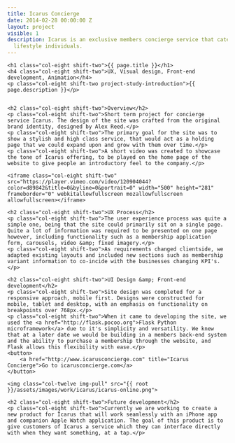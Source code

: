```yaml
---
title: Icarus Concierge
date: 2014-02-28 00:00:00 Z
layout: project
visible: 1
description: Icarus is an exclusive members concierge service that caters to high-quality
  lifestyle individuals.
---
```


<div id="project-page" class="icarus-banner banner"><div class="heading-section"></div></div>

<div class="wrapper project-wrapper">
	
	<h1 class="col-eight shift-two">{{ page.title }}</h1>
	<h4 class="col-eight shift-two">UX, Visual design, Front-end development, Animation</h4>
	<p class="col-eight shift-two project-study-introduction">{{ page.description }}</p>


	<h2 class="col-eight shift-two">Overview</h2>
	<p class="col-eight shift-two">Short term project for concierge service Icarus. The design of the site was crafted from the original brand identity, designed by Alex Reed.</p>
	<p class="col-eight shift-two">The primary goal for the site was to show a stylish and high class service, that would act as a holding page that we could expand upon and grow with them over time.</p>
	<p class="col-eight shift-two">A short video was created to showcase the tone of Icarus offering, to be played on the home page of the website to give people an introductory feel to the company.</p>

	<iframe class="col-eight shift-two" src="https://player.vimeo.com/video/120904044?color=d89842&title=0&byline=0&portrait=0" width="500" height="281" frameborder="0" webkitallowfullscreen mozallowfullscreen allowfullscreen></iframe>

	<h2 class="col-eight shift-two">UX Process</h2>
	<p class="col-eight shift-two">The user experience process was quite a simple one, being that the site could primarily sit on a single page. Quite a lot of information was required to be presented on one page however, including functionality such as a membership application form, carousels, video &amp; fixed imagery.</p>
	<p class="col-eight shift-two">As requirements changed clientside, we adapted existing layouts and included new sections such as membership variant information to co-incide with the businesses changing KPI's.</p>

	<h2 class="col-eight shift-two">UI Design &amp; Front-end development</h2>
	<p class="col-eight shift-two">Site design was completed for a responsive approach, mobile first. Designs were constructed for mobile, tablet and desktop, with an emphasis on functionality on breakpoints over 768px.</p>
	<p class="col-eight shift-two">When it came to developing the site, we used the <a href="http://flask.pocoo.org">Flask Python microframework</a> due to it's simplicity and versatility. We knew that at a later date we would be building in a members back-end system and the ability to purchase a membership through the website, and Flask allows this flexibility with ease.</p>
	<button>
		<a href="http://www.icarusconcierge.com" title="Icarus Concierge">Go to icarusconcierge.com</a>
	</button>

	<img class="col-twelve img-pull" src="{{ root }}/assets/images/work/icarus/icarus-online.png">

	<h2 class="col-eight shift-two">Future development</h2>
	<p class="col-eight shift-two">Currently we are working to create a new product for Icarus that will work seamlessly with an iPhone app and companion Apple Watch application. The goal of this product is to give customers of Icarus a service which they can interface directly with when they want something, at a tap.</p>

</div>